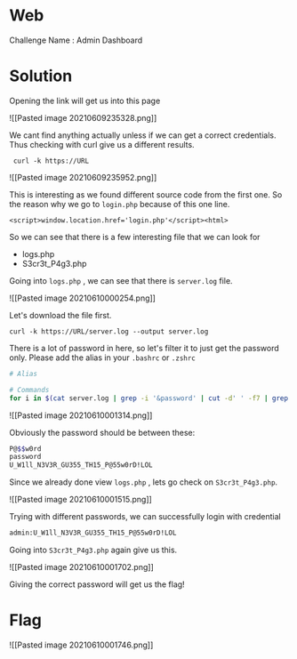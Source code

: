 # Web

Challenge Name : Admin Dashboard

# Solution

Opening the link will get us into this page

![[Pasted image 20210609235328.png]]

We cant find anything actually unless if we can get a correct credentials. Thus checking with curl give us a different results.

```code
 curl -k https://URL
```

![[Pasted image 20210609235952.png]]

This is interesting as we found different source code from the first one. So the reason why we go to `login.php` because of this one line.

```code
<script>window.location.href='login.php'</script><html>
```

So we can see that there is a few interesting file that we can look for 
- logs.php
- S3cr3t_P4g3.php

Going into `logs.php` , we can see that there is `server.log` file.

![[Pasted image 20210610000254.png]]

Let's download the file first.

```code
curl -k https://URL/server.log --output server.log
```

There is a lot of password in here, so let's filter it to just get the password only. Please add the alias in your `.bashrc` or `.zshrc`
```bash
# Alias

# Commands
for i in $(cat server.log | grep -i '&password' | cut -d' ' -f7 | grep -i "password" | cut -d'&' -f2 | cut -d'=' -f2 | sort | uniq); do echo $i | urldecode;done
```

![[Pasted image 20210610001314.png]]

Obviously the password should be between these:
```bash
P@$$w0rd
password
U_W1ll_N3V3R_GU355_TH15_P@55w0rD!LOL
```

Since we already done view `logs.php` , lets go check on `S3cr3t_P4g3.php`. 

![[Pasted image 20210610001515.png]]

Trying with different passwords, we can successfully login with credential

```bash
admin:U_W1ll_N3V3R_GU355_TH15_P@55w0rD!LOL
```

Going into `S3cr3t_P4g3.php` again give us this.  

![[Pasted image 20210610001702.png]]

Giving the correct password will get us the flag!

# Flag

![[Pasted image 20210610001746.png]]

